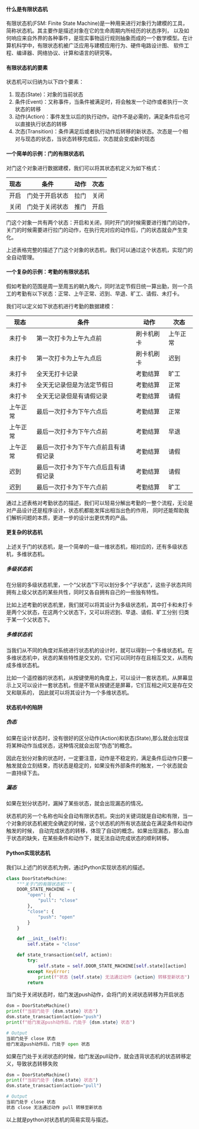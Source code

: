 #### 什么是有限状态机

有限状态机(FSM: Finite State Machine)是一种用来进行对象行为建模的工具，简称状态机。其主要作是描述对象在它的生命周期内所经历的状态序列，
以及如何响应来自外界的各种事件，是现实事物运行规则抽象而成的一个数学模型。在计算机科学中，有限状态机被广泛应用与建模应用行为、硬件电路设计图、
软件工程、编译器、网络协议、计算和语言的研究等。

#### 有限状态机的要素

状态机可以归纳为以下四个要素：

1. 现态(State)：对象的当前状态
2. 条件(Event)：又称事件，当条件被满足时，将会触发一个动作或者执行一次状态的转移
3. 动作(Action)：事件发生以后的执行动作。动作不是必需的，满足条件后也可以直接执行状态的转移
4. 次态(Transition)：条件满足后或者执行动作后转移的新状态。次态是一个相对与现态的状态，当状态转移完成后，次态就会变成新的现态

#### 一个简单的示例：门的有限状态机

对门这个对象进行数据建模，我们可以将其状态机定义为如下格式：

现态 | 条件 | 动作 | 次态 |
--- | --- | --- | --- |
开启  | 门处于开启状态 | 拉门 | 关闭 |
关闭  | 门处于关闭状态 | 推门 | 开启 |

门这个对象一共有两个状态：开启和关闭，同时开门的时候需要进行推门的动作，关门的时候需要进行拉门的动作，在执行完对应的动作后，门的状态就会产生变化。

上述表格完整的描述了门这个对象的状态机，我们可以通过这个状态机，实现门的全自动管理。

#### 一个复杂的示例：考勤的有限状态机

假如考勤的范围是周一至周五的朝九晚六，同时法定节假日统一算出勤，则一个员工的考勤有以下状态：正常、上午正常、迟到、早退、旷工、请假、未打卡。

我们可以定义如下状态机进行考勤的数据建模：

现态 | 条件 | 动作 | 次态 |
--- | --- | --- | --- |
未打卡 | 第一次打卡为上午九点前 | 刷卡机刷卡 | 上午正常 |
未打卡 | 第一次打卡为上午九点后 | 刷卡机刷卡 | 迟到 |
未打卡 | 全天无打卡记录 | 考勤结算 | 旷工 |
未打卡 | 全天无记录但是为法定节假日 | 考勤结算 | 正常 |
未打卡 | 全天无记录但是有请假记录| 考勤结算 | 请假 |
上午正常| 最后一次打卡为下午六点后 | 考勤结算 | 正常 |
上午正常 | 最后一次打卡为下午六点前 | 考勤结算 | 早退 |
上午正常 | 最后一次打卡为下午六点前且有请假记录 | 考勤结算 | 请假 |
迟到 | 最后一次打卡为下午六点后且有请假记录 | 考勤结算 | 请假 |
迟到 | 最后一次打卡为下午六点前 | 考勤结算 | 旷工 |

通过上述表格对考勤状态的描述，我们可以轻易分解出考勤的一整个流程，无论是对产品设计还是程序设计，状态机都能发挥出相当出色的作用，
同时还能帮助我们解析问题的本质，更进一步的设计出更优秀的产品。

#### 更复杂的状态机

上述关于门的状态机，是一个简单的一级一维状态机，相对应的，还有多级状态机，多维状态机。

##### 多级状态机

在分层的多级状态机里，一个“父状态”下可以划分多个“子状态”，这些子状态共同拥有上级父状态的某些共性，同时又各自拥有自己的一些独有特性。

比如上述考勤的状态机里，我们就可以将其设计为多级状态机，其中打卡和未打卡是两个父状态，在这两个父状态下，又可以将迟到、早退、请假、旷工分别
归类于某一个父状态下。

##### 多维状态机

当我们从不同的角度对系统进行状态机的设计时，就可以得到一个多维状态机。在多维状态机中，状态的某些特性是交叉的，它们可以同时存在且相互交叉，从而构成多维状态机。

比如一个遥控器的状态机，从按键使用的角度上，可以设计一套状态机，从屏幕显示上又可以设计一套状态机，但是不管从按键还是屏幕，它们互相之间又是存在交叉和联系的，
因此就可以将其设计为一个多维状态机。

#### 状态机中的陷阱

##### 伪态

如果在设计状态时，没有很好的区分动作(Action)和状态(State),那么就会出现误将某种动作当成状态，这种情况就会出现“伪态”的概念。

因此在划分对象的状态时，一定要注意，动作是不稳定的，满足条件后动作只要一触发就会立刻结束，而状态是稳定的，如果没有外部条件的触发，一个状态就会
一直持续下去。

##### 漏态

如果在划分状态时，漏掉了某些状态，就会出现漏态的情况。

状态机的另一个名称也叫全自动有限状态机，突出的关键词就是自动和有限，当一个对象的状态机被完全确定的时候，这个状态机的所有状态就会在满足条件和动作触发的时候，
自动完成状态的转移，体现了自动的概念。如果出现漏态，那么由于状态的缺失，在某些条件和动作下，就无法自动完成状态的顺利转移。

#### Python实现状态机

我们以上述门的状态机为例，通过Python实现状态机的描述。

```python
class DoorStateMachine:
    """关于门的有限状态机"""
    DOOR_STATE_MACHINE = {
        "open": {
            "pull": "close"
        },
        "close": {
            "push": "open"
        }
    }

    def __init__(self):
        self.state = "close"

    def state_transaction(self, action):
        try:
            self.state = self.DOOR_STATE_MACHINE[self.state][action]
        except KeyError:
            print(f"状态 {self.state} 无法通过动作 {action} 转移至新状态")
        return
```

当门处于关闭状态时，给门发送push动作，会将门的关闭状态转移为开启状态

```python
dsm = DoorStateMachine()
print(f"当前门处于 {dsm.state} 状态")
dsm.state_transaction(action="push")
print(f"给门发送push动作后，门处于 {dsm.state} 状态")

# Output
当前门处于 close 状态
给门发送push动作后，门处于 open 状态
```

如果在门处于关闭状态的时候，给门发送pull动作，就会违背状态机的状态转移定义，导致状态转移失败

```python
dsm = DoorStateMachine()
print(f"当前门处于 {dsm.state} 状态")
dsm.state_transaction(action="pull")

# Output
当前门处于 close 状态
状态 close 无法通过动作 pull 转移至新状态
```

以上就是python对状态机的简易实现与描述。

